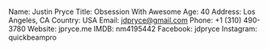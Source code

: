 Name: Justin Pryce
Title: Obsession With Awesome
Age: 40
Address: Los Angeles, CA
Country: USA
Email: jdpryce@gmail.com
Phone: +1 (310) 490-3780
Website: jpryce.me
IMDB: nm4195442
Facebook: jdpryce
Instagram: quickbeampro
